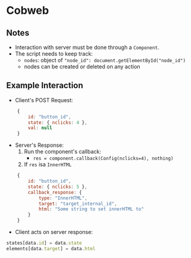 # Cobweb

## Notes

- Interaction with server must be done through a `Component`.
- The script needs to keep track:
    - `nodes`: object of `"node_id": document.getElementById("node_id")`
    - nodes can be created or deleted on any action


## Example Interaction

- Client's POST Request:

```js
    {
        id: "button_id",
        state: { nclicks: 4 },
        val: null
    }
```

- Server's Response:
    1. Run the component's callback:
        - `res = component.callback(Config(nclicks=4), nothing)`
    2. If `res` isa `InnerHTML`

```js
    {
        id: "button_id",
        state: { nclicks: 5 },
        callback_response: {
            type: "InnerHTML",
            target: "target_internal_id",
            html: "Some string to set innerHTML to"
        }
    }
```

- Client acts on server response:
```js
states[data.id] = data.state
elements[data.target] = data.html
```
